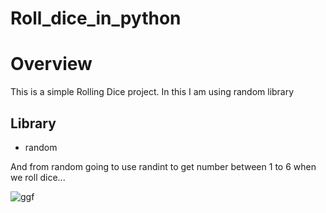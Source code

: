 # Roll_dice_in_python

# Overview

This is a simple Rolling Dice project. In this I am using random library

## Library
* random

And from random going to use randint to get number between 1 to 6 when we roll dice...

![ggf](https://user-images.githubusercontent.com/33418077/131956482-50373a8f-51c6-4bde-aacb-f04beca64662.PNG)

